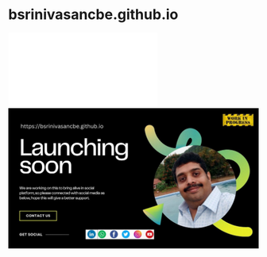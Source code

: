 # bsrinivasancbe.github.io
![Resume](/BSrinivasan_Resume_OnePager.pdf)
![Coming Soon Website](/ComingSoonWebsite.jpg)
